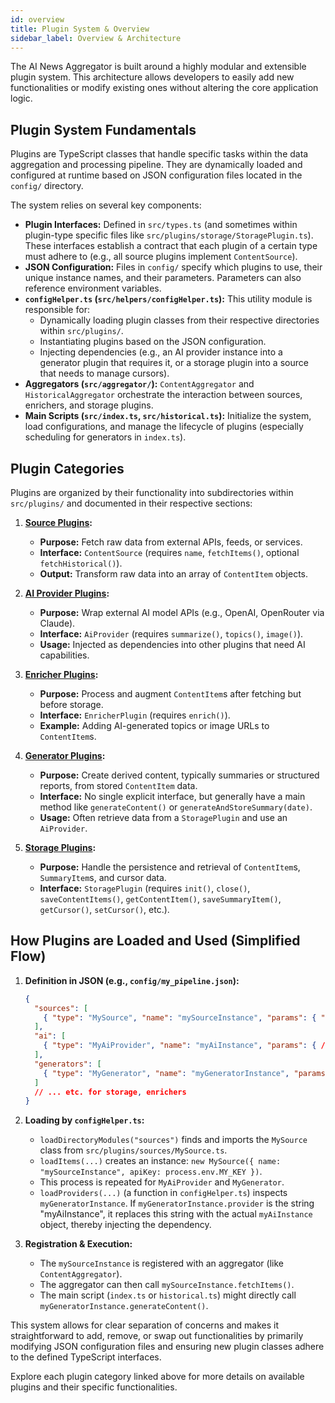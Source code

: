 ```yaml
---
id: overview
title: Plugin System & Overview
sidebar_label: Overview & Architecture
---
```


The AI News Aggregator is built around a highly modular and extensible plugin system. This architecture allows developers to easily add new functionalities or modify existing ones without altering the core application logic.

## Plugin System Fundamentals

Plugins are TypeScript classes that handle specific tasks within the data aggregation and processing pipeline. They are dynamically loaded and configured at runtime based on JSON configuration files located in the `config/` directory.

The system relies on several key components:

-   **Plugin Interfaces:** Defined in `src/types.ts` (and sometimes within plugin-type specific files like `src/plugins/storage/StoragePlugin.ts`). These interfaces establish a contract that each plugin of a certain type must adhere to (e.g., all source plugins implement `ContentSource`).
-   **JSON Configuration:** Files in `config/` specify which plugins to use, their unique instance names, and their parameters. Parameters can also reference environment variables.
-   **`configHelper.ts` (`src/helpers/configHelper.ts`):** This utility module is responsible for:
    *   Dynamically loading plugin classes from their respective directories within `src/plugins/`.
    *   Instantiating plugins based on the JSON configuration.
    *   Injecting dependencies (e.g., an AI provider instance into a generator plugin that requires it, or a storage plugin into a source that needs to manage cursors).
-   **Aggregators (`src/aggregator/`):** `ContentAggregator` and `HistoricalAggregator` orchestrate the interaction between sources, enrichers, and storage plugins.
-   **Main Scripts (`src/index.ts`, `src/historical.ts`):** Initialize the system, load configurations, and manage the lifecycle of plugins (especially scheduling for generators in `index.ts`).

## Plugin Categories

Plugins are organized by their functionality into subdirectories within `src/plugins/` and documented in their respective sections:

1.  **[Source Plugins](./sources.md):**
    *   **Purpose:** Fetch raw data from external APIs, feeds, or services.
    *   **Interface:** `ContentSource` (requires `name`, `fetchItems()`, optional `fetchHistorical()`).
    *   **Output:** Transform raw data into an array of `ContentItem` objects.

2.  **[AI Provider Plugins](./ai.md):**
    *   **Purpose:** Wrap external AI model APIs (e.g., OpenAI, OpenRouter via Claude).
    *   **Interface:** `AiProvider` (requires `summarize()`, `topics()`, `image()`).
    *   **Usage:** Injected as dependencies into other plugins that need AI capabilities.

3.  **[Enricher Plugins](./enrichers.md):**
    *   **Purpose:** Process and augment `ContentItem`s after fetching but before storage.
    *   **Interface:** `EnricherPlugin` (requires `enrich()`).
    *   **Example:** Adding AI-generated topics or image URLs to `ContentItem`s.

4.  **[Generator Plugins](./generators.md):**
    *   **Purpose:** Create derived content, typically summaries or structured reports, from stored `ContentItem` data.
    *   **Interface:** No single explicit interface, but generally have a main method like `generateContent()` or `generateAndStoreSummary(date)`.
    *   **Usage:** Often retrieve data from a `StoragePlugin` and use an `AiProvider`.

5.  **[Storage Plugins](./storage.md):**
    *   **Purpose:** Handle the persistence and retrieval of `ContentItem`s, `SummaryItem`s, and cursor data.
    *   **Interface:** `StoragePlugin` (requires `init()`, `close()`, `saveContentItems()`, `getContentItem()`, `saveSummaryItem()`, `getCursor()`, `setCursor()`, etc.).

## How Plugins are Loaded and Used (Simplified Flow)

1.  **Definition in JSON (e.g., `config/my_pipeline.json`):**
    ```json
    {
      "sources": [
        { "type": "MySource", "name": "mySourceInstance", "params": { "apiKey": "process.env.MY_KEY" } }
      ],
      "ai": [
        { "type": "MyAiProvider", "name": "myAiInstance", "params": { /*...*/ } }
      ],
      "generators": [
        { "type": "MyGenerator", "name": "myGeneratorInstance", "params": { "provider": "myAiInstance" } }
      ]
      // ... etc. for storage, enrichers
    }
    ```

2.  **Loading by `configHelper.ts`:**
    *   `loadDirectoryModules("sources")` finds and imports the `MySource` class from `src/plugins/sources/MySource.ts`.
    *   `loadItems(...)` creates an instance: `new MySource({ name: "mySourceInstance", apiKey: process.env.MY_KEY })`.
    *   This process is repeated for `MyAiProvider` and `MyGenerator`.
    *   `loadProviders(...)` (a function in `configHelper.ts`) inspects `myGeneratorInstance`. If `myGeneratorInstance.provider` is the string "myAiInstance", it replaces this string with the actual `myAiInstance` object, thereby injecting the dependency.

3.  **Registration & Execution:**
    *   The `mySourceInstance` is registered with an aggregator (like `ContentAggregator`).
    *   The aggregator can then call `mySourceInstance.fetchItems()`.
    *   The main script (`index.ts` or `historical.ts`) might directly call `myGeneratorInstance.generateContent()`.

This system allows for clear separation of concerns and makes it straightforward to add, remove, or swap out functionalities by primarily modifying JSON configuration files and ensuring new plugin classes adhere to the defined TypeScript interfaces.

Explore each plugin category linked above for more details on available plugins and their specific functionalities. 